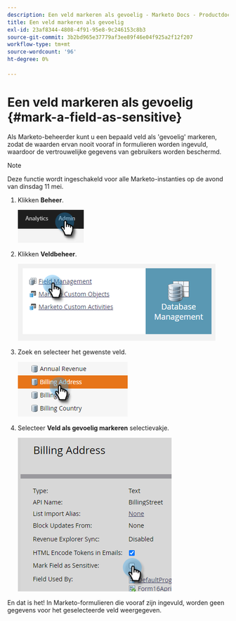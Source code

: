 ```yaml
---
description: Een veld markeren als gevoelig - Marketo Docs - Productdocumentatie
title: Een veld markeren als gevoelig
exl-id: 23af8344-4808-4f91-95e8-9c246153c8b3
source-git-commit: 3b2bd965e37779af3ee89f46e04f925a2f12f207
workflow-type: tm+mt
source-wordcount: '96'
ht-degree: 0%

---
```


# Een veld markeren als gevoelig {#mark-a-field-as-sensitive}

Als Marketo-beheerder kunt u een bepaald veld als &#39;gevoelig&#39; markeren, zodat de waarden ervan nooit vooraf in formulieren worden ingevuld, waardoor de vertrouwelijke gegevens van gebruikers worden beschermd.

>[!NOTE]
>
>Deze functie wordt ingeschakeld voor alle Marketo-instanties op de avond van dinsdag 11 mei.

1. Klikken **Beheer**.

   ![](assets/mark-a-field-as-sensitive-1.png)

1. Klikken **Veldbeheer**.

   ![](assets/mark-a-field-as-sensitive-2.png)

1. Zoek en selecteer het gewenste veld.

   ![](assets/mark-a-field-as-sensitive-3.png)

1. Selecteer **Veld als gevoelig markeren** selectievakje.

   ![](assets/mark-a-field-as-sensitive-4.png)

En dat is het! In Marketo-formulieren die vooraf zijn ingevuld, worden geen gegevens voor het geselecteerde veld weergegeven.
